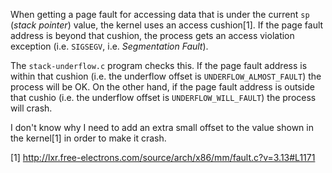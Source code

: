 When getting a page fault for accessing data that is under the current `sp` (_stack pointer_) value, the kernel uses an access cushion[1]. If the page fault address is beyond that cushion, the process gets an access violation exception (i.e. `SIGSEGV`, i.e. _Segmentation Fault_).

The `stack-underflow.c` program checks this. If the page fault address is within that cushion (i.e. the underflow offset is `UNDERFLOW_ALMOST_FAULT`) the process will be OK. On the other hand, if the page fault address is outside that cushio (i.e. the underflow offset is `UNDERFLOW_WILL_FAULT`) the process will crash.

I don't know why I need to add an extra small offset to the value shown in the kernel[1] in order to make it crash.

[1] http://lxr.free-electrons.com/source/arch/x86/mm/fault.c?v=3.13#L1171
